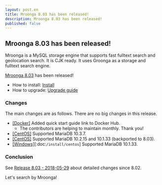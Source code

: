 ```yaml
---
layout: post.en
title: Mroonga 8.03 has been released!
description: Mroonga 8.03 has been released!
published: false
---
```


## Mroonga 8.03 has been released!

Mroonga is a MySQL storage engine that supports fast fulltext search
and geolocation search. It is CJK ready. It uses Groonga as a storage
and fulltext search engine.

[Mroonga 8.03](/docs/news.html#release-8-03) has been released!

* How to install: [Install](/docs/install.html)
* How to upgrade: [Upgrade guide](/docs/upgrade.html)

### Changes

The main changes are as follows. There are no big changes in this release.

* [\[Docker\]](/docs/install/docker.html) Added quick start guide link to Docker Hub.
  * The contributors are helping to maintain monthly. Thank you!
* [\[CentOS\]](/docs/install/centos.html) Supported MariaDB 10.3.7.
* [\[CentOS\]](/docs/install/centos.html) Supported MariaDB 10.2.15 and 10.1.33 (backported to 8.03).
* [\[Windows\]](/docs/install/windows.html)[:doc:`/install/centos`] Supported MariaDB 10.1.33.

### Conclusion

See [Release 8.03 - 2018-05-29](/docs/news.html#release-8-03) about detailed changes since 8.02.

Let's search by Mroonga!

